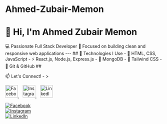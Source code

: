# Ahmed-Zubair-Memon
# 👋 Hi, I'm Ahmed Zubair Memon 
💻 Passionate Full Stack Developer   🎯 Focused on building clean and responsive web applications  ---  ## 🚀 Technologies I Use - 🧱 HTML, CSS, JavaScript   - ⚡ React.js, Node.js, Express.js   - 💾 MongoDB   - 🎨 Tailwind CSS   - 🧰 Git &amp; GitHub ## 

📫 Let's Connect! - > 
<p align="left">
  <a href="https://facebook.com/ahmedzubair" target="_blank">
    <img src="https://cdn.jsdelivr.net/gh/devicons/devicon/icons/facebook/facebook-original.svg" alt="Facebook" width="40" height="40"/>
  </a>
  &nbsp;&nbsp;
  <a href="https://instagram.com/ahmed.zubair.memon" target="_blank">
    <img src="https://cdn.jsdelivr.net/gh/devicons/devicon/icons/instagram/instagram-original.svg" alt="Instagram" width="40" height="40"/>
  </a>
  &nbsp;&nbsp;
  <a href="https://linkedin.com/in/ahmedzubairmemon" target="_blank">
    <img src="https://cdn.jsdelivr.net/gh/devicons/devicon/icons/linkedin/linkedin-original.svg" alt="LinkedIn" width="40" height="40"/>
  </a>
</p>

[![Facebook](https://img.shields.io/badge/Facebook-1877F2?style=for-the-badge&logo=facebook&logoColor=white)](https://facebook.com/ahmedzubair)  
[![Instagram](https://img.shields.io/badge/Instagram-E4405F?style=for-the-badge&logo=instagram&logoColor=white)](https://instagram.com/ahmed.zubair.memon)  
[![LinkedIn](https://img.shields.io/badge/LinkedIn-0A66C2?style=for-the-badge&logo=linkedin&logoColor=white)](https://linkedin.com/in/ahmedzubairmemon)
